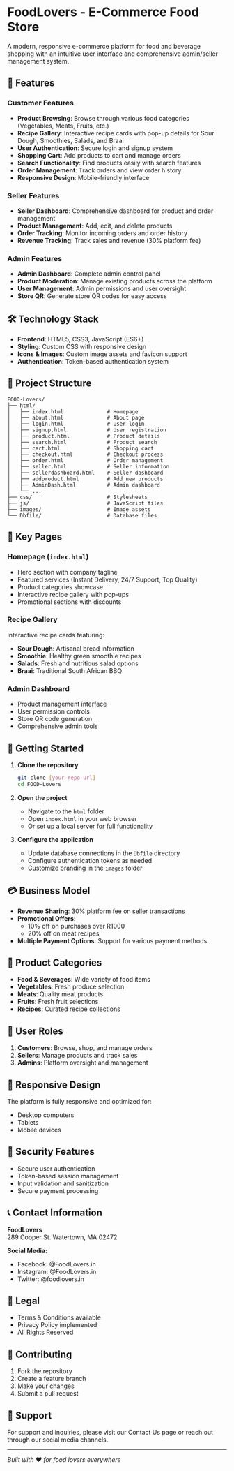 
# FoodLovers - E-Commerce Food Store

A modern, responsive e-commerce platform for food and beverage shopping with an intuitive user interface and comprehensive admin/seller management system.

## 🚀 Features

### Customer Features
- **Product Browsing**: Browse through various food categories (Vegetables, Meats, Fruits, etc.)
- **Recipe Gallery**: Interactive recipe cards with pop-up details for Sour Dough, Smoothies, Salads, and Braai
- **User Authentication**: Secure login and signup system
- **Shopping Cart**: Add products to cart and manage orders
- **Search Functionality**: Find products easily with search features
- **Order Management**: Track orders and view order history
- **Responsive Design**: Mobile-friendly interface

### Seller Features
- **Seller Dashboard**: Comprehensive dashboard for product and order management
- **Product Management**: Add, edit, and delete products
- **Order Tracking**: Monitor incoming orders and order history
- **Revenue Tracking**: Track sales and revenue (30% platform fee)

### Admin Features
- **Admin Dashboard**: Complete admin control panel
- **Product Moderation**: Manage existing products across the platform
- **User Management**: Admin permissions and user oversight
- **Store QR**: Generate store QR codes for easy access

## 🛠️ Technology Stack

- **Frontend**: HTML5, CSS3, JavaScript (ES6+)
- **Styling**: Custom CSS with responsive design
- **Icons & Images**: Custom image assets and favicon support
- **Authentication**: Token-based authentication system

## 📁 Project Structure

```
FOOD-Lovers/
├── html/
│   ├── index.html              # Homepage
│   ├── about.html              # About page
│   ├── login.html              # User login
│   ├── signup.html             # User registration
│   ├── product.html            # Product details
│   ├── search.html             # Product search
│   ├── cart.html               # Shopping cart
│   ├── checkout.html           # Checkout process
│   ├── order.html              # Order management
│   ├── seller.html             # Seller information
│   ├── sellerdashboard.html    # Seller dashboard
│   ├── addproduct.html         # Add new products
│   ├── AdminDash.html          # Admin dashboard
│   └── ...
├── css/                        # Stylesheets
├── js/                         # JavaScript files
├── images/                     # Image assets
└── Dbfile/                     # Database files
```

## 🎨 Key Pages

### Homepage (`index.html`)
- Hero section with company tagline
- Featured services (Instant Delivery, 24/7 Support, Top Quality)
- Product categories showcase
- Interactive recipe gallery with pop-ups
- Promotional sections with discounts

### Recipe Gallery
Interactive recipe cards featuring:
- **Sour Dough**: Artisanal bread information
- **Smoothie**: Healthy green smoothie recipes
- **Salads**: Fresh and nutritious salad options
- **Braai**: Traditional South African BBQ

### Admin Dashboard
- Product management interface
- User permission controls
- Store QR code generation
- Comprehensive admin tools

## 🚀 Getting Started

1. **Clone the repository**
   ```bash
   git clone [your-repo-url]
   cd FOOD-Lovers
   ```

2. **Open the project**
   - Navigate to the `html` folder
   - Open `index.html` in your web browser
   - Or set up a local server for full functionality

3. **Configure the application**
   - Update database connections in the `Dbfile` directory
   - Configure authentication tokens as needed
   - Customize branding in the `images` folder

## 💳 Business Model

- **Revenue Sharing**: 30% platform fee on seller transactions
- **Promotional Offers**: 
  - 10% off on purchases over R1000
  - 20% off on meat recipes
- **Multiple Payment Options**: Support for various payment methods

## 🛒 Product Categories

- **Food & Beverages**: Wide variety of food items
- **Vegetables**: Fresh produce selection
- **Meats**: Quality meat products
- **Fruits**: Fresh fruit selections
- **Recipes**: Curated recipe collections

## 👥 User Roles

1. **Customers**: Browse, shop, and manage orders
2. **Sellers**: Manage products and track sales
3. **Admins**: Platform oversight and management

## 📱 Responsive Design

The platform is fully responsive and optimized for:
- Desktop computers
- Tablets
- Mobile devices

## 🔐 Security Features

- Secure user authentication
- Token-based session management
- Input validation and sanitization
- Secure payment processing

## 📞 Contact Information

**FoodLovers**  
289 Cooper St. Watertown, MA 02472

**Social Media:**
- Facebook: @FoodLovers.in
- Instagram: @FoodLovers.in
- Twitter: @foodlovers.in

## 📄 Legal

- Terms & Conditions available
- Privacy Policy implemented
- All Rights Reserved

## 🤝 Contributing

1. Fork the repository
2. Create a feature branch
3. Make your changes
4. Submit a pull request

## 📧 Support

For support and inquiries, please visit our Contact Us page or reach out through our social media channels.

---

*Built with ❤️ for food lovers everywhere*
